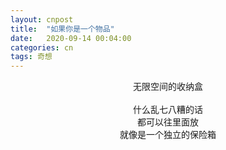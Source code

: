 ```yaml
---
layout: cnpost
title:  "如果你是一个物品"
date:   2020-09-14 00:04:00
categories: cn
tags: 奇想
---
```


<center>
无限空间的收纳盒<br>
<br>
什么乱七八糟的话<br>
都可以往里面放<br>
就像是一个独立的保险箱<br>
</center>
